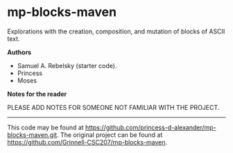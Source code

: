 # mp-blocks-maven

Explorations with the creation, composition, and mutation of blocks of ASCII text.

**Authors**

* Samuel A. Rebelsky (starter code).
* Princess
* Moses

**Notes for the reader**

PLEASE ADD NOTES FOR SOMEONE NOT FAMILIAR WITH THE PROJECT.

---

This code may be found at <https://github.com/princess-d-alexander/mp-blocks-maven.git>. The original project can be found at <https://github.com/Grinnell-CSC207/mp-blocks-maven>.
